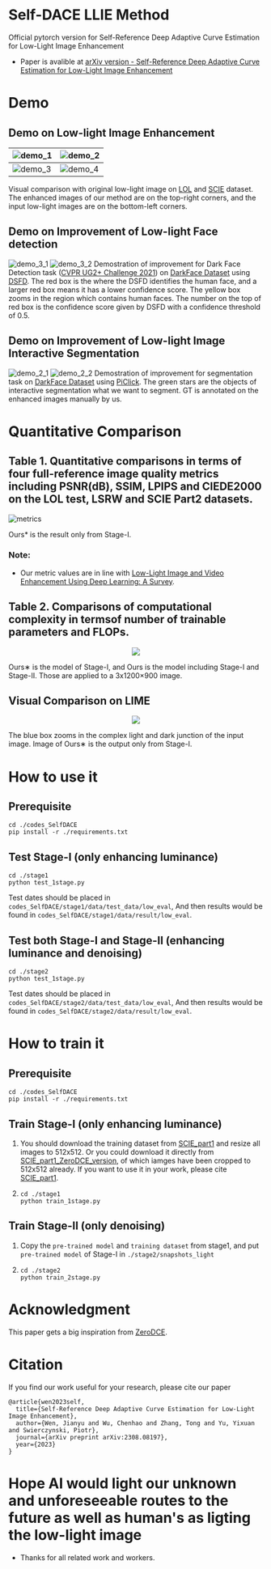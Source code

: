 # Self-DACE LLIE Method
Official pytorch version for Self-Reference Deep Adaptive Curve Estimation for Low-Light Image Enhancement

- Paper is avalible at [arXiv version - Self-Reference Deep Adaptive Curve Estimation for Low-Light Image Enhancement](https://arxiv.org/pdf/2308.08197.pdf)

# Demo
## Demo on Low-light Image Enhancement
![demo_1](demo4git/demo1.png) | ![demo_2](demo4git/demo2.png) 
---|---
![demo_3](demo4git/demo3.png) | ![demo_4](demo4git/demo4.png) 

Visual comparison with original low-light image
on [LOL](https://daooshee.github.io/BMVC2018website/) and [SCIE](https://github.com/csjcai/SICE) dataset. The enhanced images of our
method are on the top-right corners, and the input low-light
images are on the bottom-left corners.

## Demo on Improvement of Low-light Face detection
![demo_3_1](visualization/detection1.png)
![demo_3_2](visualization/detection2.png)
Demostration of improvement for Dark Face Detection task ([CVPR UG2+ Challenge 2021](http://cvpr2022.ug2challenge.org/program21/track1.html)) on [DarkFace Dataset](https://www.kaggle.com/datasets/soumikrakshit/dark-face-dataset) using [DSFD](https://github.com/Tencent/FaceDetection-DSFD).
The red box is the where the DSFD identifies the human face, and a larger red box means it has a lower confidence score. The yellow box zooms in the region which contains human faces. The number on the top of red box is the confidence score given by DSFD with a confidence threshold of 0.5.

## Demo on Improvement of Low-light Image Interactive Segmentation
![demo_2_1](visualization/vis1.jpg)
![demo_2_2](visualization/vis2.jpg)
Demostration of improvement for segmentation task on [DarkFace Dataset](https://www.kaggle.com/datasets/soumikrakshit/dark-face-dataset) using [PiClick](https://github.com/cilinyan/PiClick).
The green stars are the objects of interactive segmentation what we want to segment.
GT is annotated on the enhanced images manually by us.


# Quantitative Comparison
## Table 1. Quantitative comparisons in terms of four full-reference image quality metrics including PSNR(dB), SSIM, LPIPS and CIEDE2000 on the LOL test, LSRW and SCIE Part2 datasets.
![metrics](demo4git/com1.png) 

Ours* is the result only from Stage-I.

### Note:
- Our metric values are in line with [Low-Light Image and Video Enhancement Using Deep Learning: A Survey](https://github.com/Li-Chongyi/Lighting-the-Darkness-in-the-Deep-Learning-Era-Open).

## Table 2. Comparisons of computational complexity in termsof number of trainable parameters and FLOPs.

<div align=center>
<img src="demo4git/com2.png">
</div>

Ours∗ is the model of Stage-I, and Ours is the model including Stage-I and Stage-II. Those are applied to a 3x1200×900 image.

## Visual Comparison on LIME
<div align=center>
<img src="demo4git/visual.png">
</div>

The blue box zooms in the complex light and dark junction of the input image.
Image of Ours∗ is the output only from Stage-I.

# How to use it
## Prerequisite
```
cd ./codes_SelfDACE
pip install -r ./requirements.txt
```

## Test Stage-I (only enhancing luminance)
```
cd ./stage1
python test_1stage.py
```
Test dates should be placed in `codes_SelfDACE/stage1/data/test_data/low_eval`,
And then results would be found in `codes_SelfDACE/stage1/data/result/low_eval`.

## Test both Stage-I and Stage-II (enhancing luminance and denoising)
```
cd ./stage2
python test_1stage.py
```
Test dates should be placed in `codes_SelfDACE/stage2/data/test_data/low_eval`,
And then results would be found in `codes_SelfDACE/stage2/data/result/low_eval`.

# How to train it
## Prerequisite
```
cd ./codes_SelfDACE
pip install -r ./requirements.txt
```

## Train Stage-I (only enhancing luminance)
1.
      You should download the training dataset from [SCIE_part1](https://github.com/csjcai/SICE) and resize all images to 512x512.
      Or you could download it directly from [SCIE_part1_ZeroDCE_version](https://github.com/Developer-Zer0/ZeroDCE), of which iamges have been cropped to 512x512 already. If you want to use it in your work, please cite [SCIE_part1](https://github.com/csjcai/SICE).

2.
      ```
      cd ./stage1
      python train_1stage.py
      ```

## Train Stage-II (only denoising)

1.
      Copy the `pre-trained model` and `training dataset` from stage1, and put `pre-trained model` of Stage-I in `./stage2/snapshots_light`

2.
      ```
      cd ./stage2
      python train_2stage.py
      ```
# Acknowledgment
This paper gets a big inspiration from [ZeroDCE](https://github.com/Li-Chongyi/Zero-DCE).

# Citation
If you find our work useful for your research, please cite our paper
```
@article{wen2023self,
  title={Self-Reference Deep Adaptive Curve Estimation for Low-Light Image Enhancement},
  author={Wen, Jianyu and Wu, Chenhao and Zhang, Tong and Yu, Yixuan and Swierczynski, Piotr},
  journal={arXiv preprint arXiv:2308.08197},
  year={2023}
}
```
# Hope AI would light our unknown and unforeseeable routes to the future as well as human's as ligting the low-light image
- Thanks for all related work and workers.
